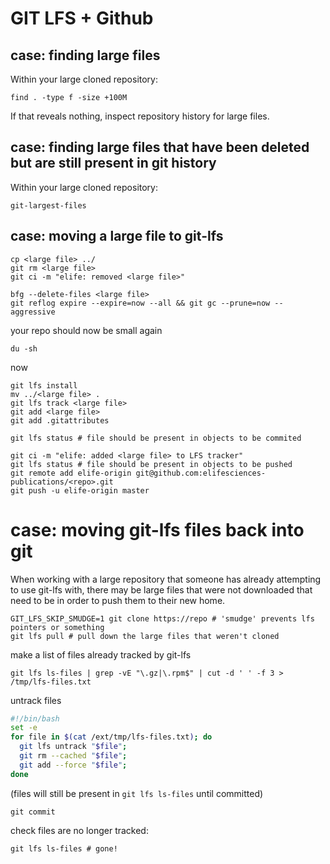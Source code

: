 # GIT LFS + Github

## case: finding large files

Within your large cloned repository:

    find . -type f -size +100M

If that reveals nothing, inspect repository history for large files.

## case: finding large files that have been deleted but are still present in git history

Within your large cloned repository:

    git-largest-files

## case: moving a large file to git-lfs

    cp <large file> ../
    git rm <large file>
    git ci -m "elife: removed <large file>"

    bfg --delete-files <large file>
    git reflog expire --expire=now --all && git gc --prune=now --aggressive

your repo should now be small again

    du -sh 

now

    git lfs install
    mv ../<large file> .
    git lfs track <large file>
    git add <large file>
    git add .gitattributes

    git lfs status # file should be present in objects to be commited

    git ci -m "elife: added <large file> to LFS tracker"
    git lfs status # file should be present in objects to be pushed
    git remote add elife-origin git@github.com:elifesciences-publications/<repo>.git
    git push -u elife-origin master
    
# case: moving git-lfs files back into git

When working with a large repository that someone has already attempting to use git-lfs with, there may be large files
that were not downloaded that need to be in order to push them to their new home.

    GIT_LFS_SKIP_SMUDGE=1 git clone https://repo # 'smudge' prevents lfs pointers or something
    git lfs pull # pull down the large files that weren't cloned

make a list of files already tracked by git-lfs

    git lfs ls-files | grep -vE "\.gz|\.rpm$" | cut -d ' ' -f 3 > /tmp/lfs-files.txt

untrack files

```bash
#!/bin/bash
set -e
for file in $(cat /ext/tmp/lfs-files.txt); do
  git lfs untrack "$file";
  git rm --cached "$file";
  git add --force "$file";
done
```

(files will still be present in `git lfs ls-files` until committed)

    git commit
    
check files are no longer tracked:
    
    git lfs ls-files # gone!
